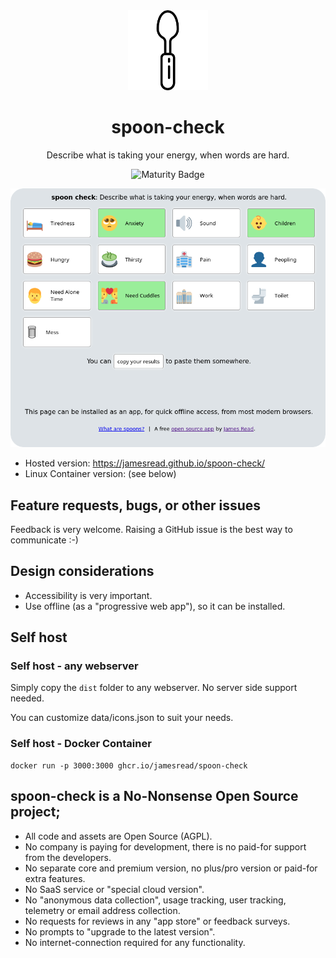 <div align = "center">
  <img alt = "project logo" src = "logo.png" width = "128" />
  <h1>spoon-check</h1>

Describe what is taking your energy, when words are hard.

![Maturity Badge](https://img.shields.io/badge/maturity-Production-brightgreen)

</div>

![Screenshot](screenshot.png)

* Hosted version: https://jamesread.github.io/spoon-check/
* Linux Container version: (see below)

## Feature requests, bugs, or other issues

Feedback is very welcome. Raising a GitHub issue is the best way to communicate :-)

## Design considerations

* Accessibility is very important.
* Use offline (as a "progressive web app"), so it can be installed.

## Self host

### Self host - any webserver

Simply copy the `dist` folder to any webserver. No server side support needed.

You can customize data/icons.json to suit your needs.

### Self host - Docker Container

```
docker run -p 3000:3000 ghcr.io/jamesread/spoon-check
```

## **spoon-check is a No-Nonsense Open Source project;**

- All code and assets are Open Source (AGPL).
- No company is paying for development, there is no paid-for support from the developers.
- No separate core and premium version, no plus/pro version or paid-for extra features.
- No SaaS service or "special cloud version".
- No "anonymous data collection", usage tracking, user tracking, telemetry or email address collection.
- No requests for reviews in any "app store" or feedback surveys.
- No prompts to "upgrade to the latest version".
- No internet-connection required for any functionality.
